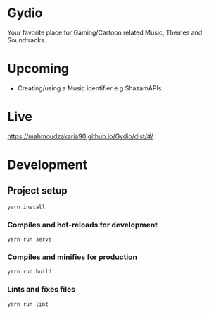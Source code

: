 # Gydio
Your favorite place for Gaming/Cartoon related Music, Themes and Soundtracks.

# Upcoming

* Creating/using a Music identifier e.g ShazamAPIs.

# Live
https://mahmoudzakaria90.github.io/Gydio/dist/#/

# Development

## Project setup
```
yarn install
```

### Compiles and hot-reloads for development
```
yarn run serve
```

### Compiles and minifies for production
```
yarn run build
```

### Lints and fixes files
```
yarn run lint
```
